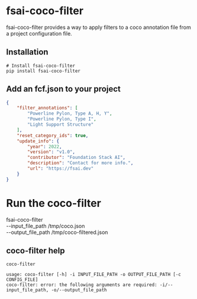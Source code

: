 # fsai-coco-filter

fsai-coco-filter provides a way to apply filters to a coco annotation file from a project configuration file.

## Installation
```shell
# Install fsai-coco-filter
pip install fsai-coco-filter
```

## Add an fcf.json to your project
```json
{
    "filter_annotations": [
        "Powerline Pylon, Type A, H, Y",
        "Powerline Pylon, Type I",
        "Light Support Structure"
    ],
    "reset_category_ids": true,
    "update_info": {
        "year": 2022,
        "version": "v1.0",
        "contributor": "Foundation Stack AI",
        "description": "Contact for more info.",
        "url": "https://fsai.dev"
    }
}
```

# Run the coco-filter
fsai-coco-filter \
    --input_file_path /tmp/coco.json \
    --output_file_path /tmp/coco-filtered.json


## coco-filter help
```shell
coco-filter

usage: coco-filter [-h] -i INPUT_FILE_PATH -o OUTPUT_FILE_PATH [-c CONFIG_FILE]
coco-filter: error: the following arguments are required: -i/--input_file_path, -o/--output_file_path
```